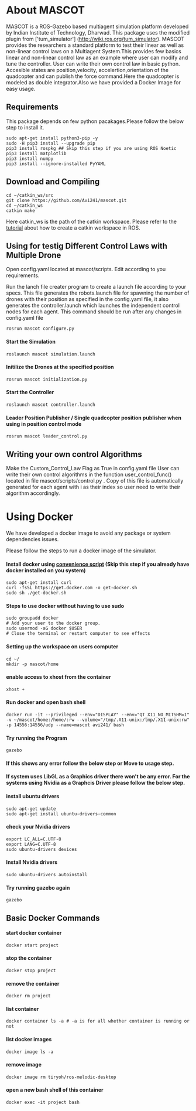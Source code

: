 # About MASCOT #

MASCOT is a ROS-Gazebo based multiagent simulation platform developed by Indian Institute of Technology, Dharwad. This package uses the modified plugin from ['tum_simulator'] (http://wiki.ros.org/tum_simulator). MASCOT provides the researchers a standard platform to test their linear as well as non-linear control laws on a Multiagent System.This provides few basics linear and non-linear control law as an example where user can modify and tune the controller. User can write their own control law in basic python. Accesible states are position,velocity, accelertion,orientation of the quadcopter and can publish the force command.Here the quadcopter is modeled as double integrator.Also we have provided a Docker Image for easy usage.

## Requirements #
This package depends on few python pacakages.Please follow the below step to install it.

```
sudo apt-get install python3-pip -y  
sudo -H pip3 install --upgrade pip 
pip3 install rospkg ## Skip this step if you are using ROS Noetic
pip3 install matplotlib
pip3 install numpy
pip3 install --ignore-installed PyYAML
```

## Download and Compiling #
```
cd ~/catkin_ws/src
git clone https://github.com/Avi241/mascot.git
cd ~/catkin_ws
catkin make
```

Here catkin_ws is the path of the catkin workspace. Please refer to the [tutorial](http://wiki.ros.org/ROS/Tutorials) about how to create a catkin workspace in ROS.

## Using for testig Different Control Laws with Multiple Drone

Open config.yaml located at mascot/scripts.
Edit according to you requirements.

Run the lanch file creater program to create a launch file according to your specs.
This file generates the robots.launch file for spawning the number of drones with their position as specified in the config.yaml file, it also generates the controller.launch which launches the independent control nodes for each agent.
This command should be run after any changes in config.yaml file

```
rosrun mascot configure.py 
```

#### Start the Simulation

```
roslaunch mascot simulation.launch
```

#### Initilize the Drones at the specified position

```
rosrun mascot initialization.py
```

#### Start the Controller

```
roslaunch mascot controller.launch
```

#### Leader Position Publisher / Single quadcopter position publisher when using in position control mode
```
rosrun mascot leader_control.py
```

## Writing your own control Algorithms 

Make the Custom_Control_Law Flag as True in config.yaml file
User can write their own control algorithms in the function user_control_func() located in file mascot/scripts/control.py . 
Copy of this file is automatically generated for each agent with i as their index so user need to write their algorithm accordingly.



# Using Docker 

We have developed a docker image to avoid any package or system dependencies issues.

Please follow the steps to run a docker image of the simulator.

#### Install docker using [convenience script](https://docs.docker.com/install/linux/docker-ce/ubuntu/#install-using-the-convenience-script) (Skip this step if you already have docker installed on you system)
    
    sudo apt-get install curl
    curl -fsSL https://get.docker.com -o get-docker.sh
    sudo sh ./get-docker.sh

#### Steps to use docker without having to use sudo
    
    sudo groupadd docker
    # Add your user to the docker group.
    sudo usermod -aG docker $USER
    # Close the terminal or restart computer to see effects

#### Setting up the workspace on users computer

    cd ~/
    mkdir -p mascot/home

#### enable access to xhost from the container
    xhost +

#### Run docker and open bash shell

    docker run -it --privileged --env="DISPLAY" --env="QT_X11_NO_MITSHM=1" -v ~/mascot/home:/home/:rw --volume="/tmp/.X11-unix:/tmp/.X11-unix:rw" -p 14556:14556/udp --name=mascot avi241/ bash

#### Try running the Program

    gazebo

#### If this shows any error follow the below step  or Move to usage step.

#### If system uses LibGL as a Graphics driver there won't be any error. For the systems using Nvidia as a Graphcis Driver please follow the below step.

#### install ubuntu drivers
    sudo apt-get update
    sudo apt-get install ubuntu-drivers-common
#### check your Nvidia drivers
    export LC_ALL=C.UTF-8
    export LANG=C.UTF-8
    sudo ubuntu-drivers devices
#### Install Nvidia drivers
    sudo ubuntu-drivers autoinstall
#### Try running gazebo again
    gazebo


## Basic Docker Commands

#### start docker container
    docker start project
#### stop the container
    docker stop project
#### remove the container
    docker rm project
#### list container
    docker container ls -a # -a is for all whether container is running or not
#### list docker images
    docker image ls -a
#### remove image
    docker image rm tiryoh/ros-melodic-desktop
#### open a new bash shell of this container
    docker exec -it project bash


